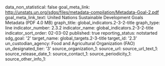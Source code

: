 data_non_statistical: false
goal_meta_link: http://unstats.un.org/sdgs/files/metadata-compilation/Metadata-Goal-2.pdf
goal_meta_link_text: United Nations Sustainable Development Goals Metadata (PDF 4.0
  MB)
graph_title: global_indicators.2-3-2-title
graph_type: line
indicator_number: 2.3.2
indicator_name: global_indicators.2-3-2-title
indicator_sort_order: 02-03-02
published: true
reporting_status: notstarted
sdg_goal: '2'
target_name: global_targets.2-3-title
target_id: '2.3'
un_custodian_agency: Food and Agricultural Organization (FAO)
un_designated_tier: '3'
source_organization_1: 
source_url: 
source_url_text_1: 
source_release_date_1: 
source_contact_1: 
source_periodicity_1: 
source_other_info_1: 
